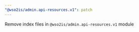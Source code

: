 ```yaml
---
"@wso2is/admin.api-resources.v1": patch
---
```


Remove index files in `@wso2is/admin.api-resources.v1` module

